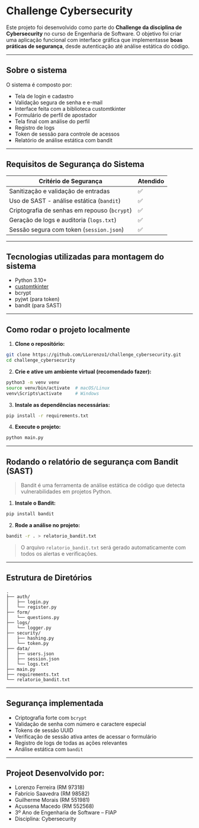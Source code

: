 # Challenge Cybersecurity

Este projeto foi desenvolvido como parte do **Challenge da disciplina de Cybersecurity** no curso de Engenharia de Software. O objetivo foi criar uma aplicação funcional com interface gráfica que implementasse **boas práticas de segurança**, desde autenticação até análise estática do código.

---

## Sobre o sistema

O sistema é composto por:

- Tela de login e cadastro
- Validação segura de senha e e-mail
- Interface feita com a biblioteca customtkinter
- Formulário de perfil de apostador
- Tela final com análise do perfil
- Registro de logs
- Token de sessão para controle de acessos
- Relatório de análise estática com bandit

---

## Requisitos de Segurança do Sistema

| Critério de Segurança                               | Atendido |
|-----------------------------------------------------|----------|
| Sanitização e validação de entradas                 | ✅       |
| Uso de SAST - análise estática (`bandit`)           | ✅       |
| Criptografia de senhas em repouso (`bcrypt`)        | ✅       |
| Geração de logs e auditoria (`logs.txt`)            | ✅       |
| Sessão segura com token (`session.json`)            | ✅       |

---

## Tecnologias utilizadas para montagem do sistema

- Python 3.10+
- [customtkinter](https://github.com/TomSchimansky/CustomTkinter)
- bcrypt
- pyjwt (para token)
- bandit (para SAST)

---

## Como rodar o projeto localmente

1. **Clone o repositório:**

```bash
git clone https://github.com/LLorenzo1/challenge_cybersecurity.git
cd challenge_cybersecurity
```

2. **Crie e ative um ambiente virtual  (recomendado fazer):**

```bash
python3 -m venv venv
source venv/bin/activate  # macOS/Linux
venv\Scripts\activate     # Windows
```

3. **Instale as dependências necessárias:**

```bash
pip install -r requirements.txt
```

4. **Execute o projeto:**

```bash
python main.py
```

---

## Rodando o relatório de segurança com Bandit (SAST)

> Bandit é uma ferramenta de análise estática de código que detecta vulnerabilidades em projetos Python.

1. **Instale o Bandit:**

```bash
pip install bandit
```

2. **Rode a análise no projeto:**

```bash
bandit -r . > relatorio_bandit.txt
```

> O arquivo `relatorio_bandit.txt` será gerado automaticamente com todos os alertas e verificações.

---

## Estrutura de Diretórios

```plaintext
.
├── auth/
│   ├── login.py
│   └── register.py
├── form/
│   └── questions.py
├── logs/
│   └── logger.py
├── security/
│   ├── hashing.py
│   └── token.py
├── data/
│   ├── users.json
│   ├── session.json
│   └── logs.txt
├── main.py
├── requirements.txt
└── relatorio_bandit.txt
```

---

## Segurança implementada

- Criptografia forte com `bcrypt`
- Validação de senha com número e caractere especial
- Tokens de sessão UUID
- Verificação de sessão ativa antes de acessar o formulário
- Registro de logs de todas as ações relevantes
- Análise estática com `bandit`

---

## Projeot Desenvolvido por:

- Lorenzo Ferreira (RM 97318)
- Fabrício Saavedra (RM 98582)
- Guilherme Morais (RM 551981)
- Açussena Macedo (RM 552568)
- 3º Ano de Engenharia de Software – FIAP  
- Disciplina: Cybersecurity
